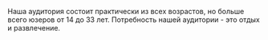 Наша аудитория состоит практически из всех возрастов, но больше всего юзеров от 14 до 33 лет. Потребность нашей аудитории - это отдых и развлечение.
